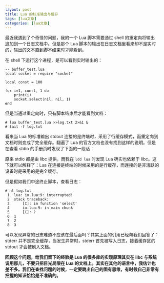 ```yaml
---
layout: post
title: Lua 的标准输出与缓存  
tags: [lua文章]
categories: [lua文章]
---
```

最近我遇到了个奇怪的问题，我的一个 Lua 脚本需要通过 shell 的重定向将输出追加到一个日志文档中。但是那个 Lua
脚本的输出在日志文档里看来却不是实时的，输出的文本直到脚本结束时才能看到。

在 shell 下运行这个进程，是可以看到实时输出的：

    
    
    -- buffer_test.lua
    local socket = require "socket"
    
    local const = 100
    
    for i=1, const, 1 do
        print(i)
        socket.select(nil, nil, 1)
    end
    

但是当通过重定向时，只有脚本结束后才能看到文档：

    
    
    # lua buffer_test.lua >>log.txt 2>&1 &
    # tail -f log.txt
    

看来当 Lua 的标准输出 stdout 连接的是终端时，采用了行缓存模式，而重定向到文档时则变成了完全缓存。翻遍了 Lua
的官方文档也没有找到这样的说明。但是在查看 stdio 的手册页时发现了下面的一段话：

原来 stdio 都是由 libc 提供，而我在 `ldd lua` 时发现 Lua 确实也依赖于 libc。这下就可以解释了：Lua
在连接是终端的时候采用的是行缓存，而连接的是非活跃的设备时是采用的是完全缓存。

但是假如我们中途终止脚本，查看日志：

    
    
    # nl log.txt
     1	lua: io.lua:9: interrupted!
     2	stack traceback:
     3		[C]: in function 'select'
     4		io.lua:9: in main chunk
     5		[C]: ?
     6	1
     7	2
     8	3
    

可以发现异常的日志难道不应该在最后面吗？其实上面的引用已经帮我们回答了：stderr 并不是完全缓存，当发生异常时，stderr
首先被写入日志，接着缓存区的 stdout 才会被刷入文档。

**回顾这个问题，给我们留下的经验是 Lua 的很多库的实现原理其实在 libc 与系统调用那儿，不要只把目光局限在 Lua
的文档上。其实在其他的语言中，我估计也差不多。我们在查找问题的时候，一定要跳出自己的固有思维，有时候自己非常有把握的知识恰恰是不准确的。**